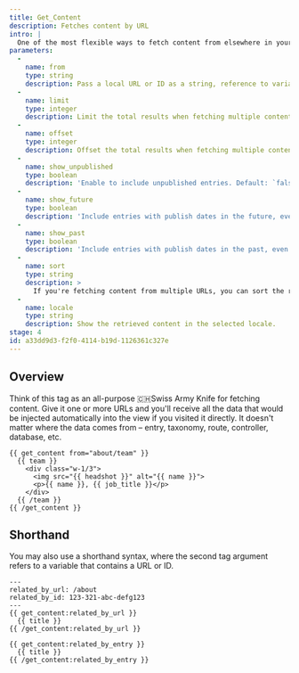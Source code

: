 ```yaml
---
title: Get_Content
description: Fetches content by URL
intro: |
  One of the most flexible ways to fetch content from elsewhere in your site is by using the `get_content` tag. Specify a URL and fetch all the data attached to it.
parameters:
  -
    name: from
    type: string
    description: Pass a local URL or ID as a string, reference to variable, or pipe delimited list, and all retrieved data will be available inside the tag pair.
  -
    name: limit
    type: integer
    description: Limit the total results when fetching multiple content files.
  -
    name: offset
    type: integer
    description: Offset the total results when fetching multiple content files.
  -
    name: show_unpublished
    type: boolean
    description: 'Enable to include unpublished entries. Default: `false`.'
  -
    name: show_future
    type: boolean
    description: 'Include entries with publish dates in the future, even if the collection has that behavior disabled. Default: `false`'
  -
    name: show_past
    type: boolean
    description: 'Include entries with publish dates in the past, even if the collection has that behavior disabled. Default: `true`'
  -
    name: sort
    type: string
    description: >
      If you're fetching content from multiple URLs, you can sort the results any field handle. Example: `sort="price|desc"`.
  -
    name: locale
    type: string
    description: Show the retrieved content in the selected locale.
stage: 4
id: a33dd9d3-f2f0-4114-b19d-1126361c327e
---
```

## Overview

Think of this tag as an all-purpose 🇨🇭Swiss Army Knife for fetching content. Give it one or more URLs and you'll receive all the data that would be injected automatically into the view if you visited it directly. It doesn't matter where the data comes from – entry, taxonomy, route, controller, database, etc.

```
{{ get_content from="about/team" }}
  {{ team }}
    <div class="w-1/3">
      <img src="{{ headshot }}" alt="{{ name }}">
      <p>{{ name }}, {{ job_title }}</p>
    </div>
  {{ /team }}
{{ /get_content }}
```

## Shorthand

You may also use a shorthand syntax, where the second tag argument refers to a variable that contains a URL or ID.

```
---
related_by_url: /about
related_by_id: 123-321-abc-defg123
---
{{ get_content:related_by_url }}
  {{ title }}
{{ /get_content:related_by_url }}

{{ get_content:related_by_entry }}
  {{ title }}
{{ /get_content:related_by_entry }}
```
